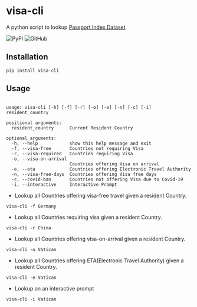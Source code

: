 # visa-cli

A python script to lookup [Passport Index Dataset](https://github.com/ilyankou/passport-index-dataset)

![PyPI](https://img.shields.io/pypi/v/khan-dl?style=flat-square)
![GitHub](https://img.shields.io/github/license/rand-net/khan-dl?style=flat-square)

## Installation

```
pip install visa-cli

```

## Usage

```

usage: visa-cli [-h] [-f] [-r] [-o] [-e] [-n] [-c] [-i] resident_country

positional arguments:
  resident_country      Current Resident Country

optional arguments:
  -h, --help            show this help message and exit
  -f, --visa-free       Countries not requiring Visa
  -r, --visa-required   Countries requiring Visa
  -o, --visa-on-arrival
                        Countries offering Visa on arrival
  -e, --eta             Countries offering Electronic Travel Authority
  -n, --visa-free-days  Countries offering Visa free days
  -c, --covid-ban       Countries not offering Visa due to Covid-19
  -i, --interactive     Interactive Prompt

```

* Lookup  all Countries offering visa-free travel given a resident Country.
```
visa-cli -f Germany

```
* Lookup all Countries requiring visa given a resident Country.
```
visa-cli -r China

```
* Lookup all Countries offering visa-on-arrival given a resident Country.
```
visa-cli -o Vatican

```
* Lookup all Countries offering ETA(Electronic Travel Authority) given a resident Country.
```
visa-cli -e Vatican

```

* Lookup on an interactive prompt
```
visa-cli -i Vatican

```
